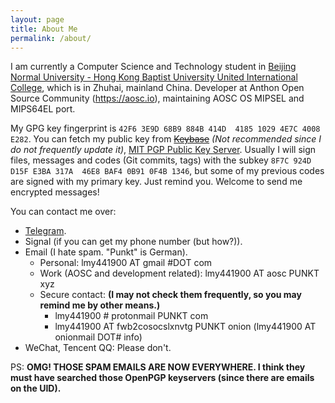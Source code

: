 ```yaml
---
layout: page
title: About Me
permalink: /about/
---
```


I am currently a Computer Science and Technology student in [Beijing Normal University - Hong Kong Baptist University United International College][uic], which is in Zhuhai, mainland China. Developer at Anthon Open Source Community (https://aosc.io), maintaining AOSC OS MIPSEL and MIPS64EL port.

My GPG key fingerprint is `42F6 3E9D 68B9 884B 414D  4185 1029 4E7C 4008 E282`. You can fetch my public key from ~~[Keybase][keybase]~~ _(Not recommended since I do not frequently update it)_, [MIT PGP Public Key Server][mit-pgp]. Usually I will sign files, messages and codes (Git commits, tags) with the subkey `8F7C 924D D15F E3BA 317A  46E8 BAF4 0B91 0F4B 1346`, but some of my previous codes are signed with my primary key. Just remind you. Welcome to send me encrypted messages!

You can contact me over:

- [Telegram][tg].
- Signal (if you can get my phone number (but how?)).
- Email (I hate spam. "Punkt" is German).
  - Personal: lmy441900 AT gmail #DOT com
  - Work (AOSC and development related): lmy441900 AT aosc PUNKT xyz
  - Secure contact: **(I may not check them frequently, so you may remind me by other means.)**
    - lmy441900 # protonmail PUNKT com
    - lmy441900 AT fwb2cosocslxnvtg PUNKT onion (lmy441900 AT onionmail DOT# info)
- WeChat, Tencent QQ: Please don't. <!-- You actually can get them from somewhere. -->

PS: **OMG! THOSE SPAM EMAILS ARE NOW EVERYWHERE. I think they must have searched those OpenPGP keyservers (since there are emails on the UID).**

[uic]:      http://uic.edu.hk
[keybase]:  https://keybase.io/lmy441900
[mit-pgp]:  http://pgp.mit.edu/pks/lookup?search=0x10294E7C4008E282
[tg]:       https://t.me/lmy441900
